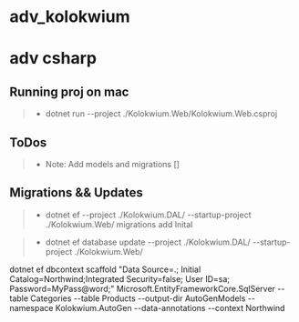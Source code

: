# adv_kolokwium

# adv csharp

## Running proj on mac

> - dotnet run --project ./Kolokwium.Web/Kolokwium.Web.csproj

## ToDos

> - Note: Add models and migrations []

## Migrations && Updates

> - dotnet ef --project ./Kolokwium.DAL/ --startup-project ./Kolokwium.Web/ migrations add Inital

> - dotnet ef database update --project ./Kolokwium.DAL/ --startup-project ./Kolokwium.Web/

dotnet ef dbcontext scaffold "Data Source=.; Initial Catalog=Northwind;Integrated Security=false; User ID=sa; Password=MyPass@word;" Microsoft.EntityFrameworkCore.SqlServer --table Categories --table Products --output-dir AutoGenModels --namespace Kolokwium.AutoGen --data-annotations --context Northwind
